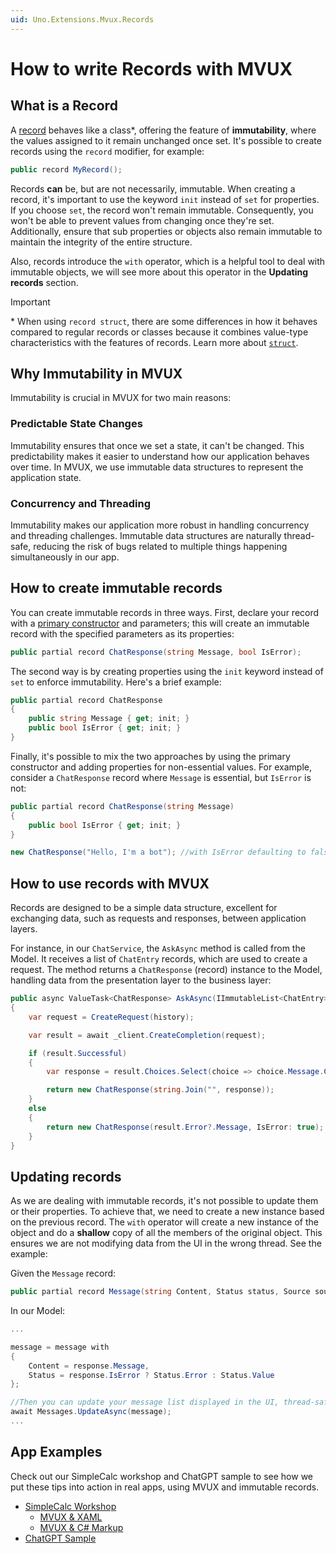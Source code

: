 ```yaml
---
uid: Uno.Extensions.Mvux.Records
---
```


# How to write Records with MVUX

## What is a Record

A [record](https://learn.microsoft.com/en-us/dotnet/csharp/language-reference/builtin-types/record) behaves like a class*, offering the feature of **immutability**, where the values assigned to it remain unchanged once set. It's possible to create records using the `record` modifier, for example:

```csharp
public record MyRecord();
```

Records **can** be, but are not necessarily, immutable. When creating a record, it's important to use the keyword `init` instead of `set` for properties. If you choose `set`, the record won't remain immutable. Consequently, you won't be able to prevent values from changing once they're set. Additionally, ensure that sub properties or objects also remain immutable to maintain the integrity of the entire structure.

Also, records introduce the `with` operator, which is a helpful tool to deal with immutable objects, we will see more about this operator in the **Updating records** section.

> [!IMPORTANT]
> \* When using `record struct`, there are some differences in how it behaves compared to regular records or classes because it combines value-type characteristics with the features of records. Learn more about [`struct`](https://learn.microsoft.com/en-us/dotnet/csharp/language-reference/builtin-types/struct).

## Why Immutability in MVUX

Immutability is crucial in MVUX for two main reasons:

### Predictable State Changes

Immutability ensures that once we set a state, it can't be changed. This predictability makes it easier to understand how our application behaves over time. In MVUX, we use immutable data structures to represent the application state.

### Concurrency and Threading

Immutability makes our application more robust in handling concurrency and threading challenges. Immutable data structures are naturally thread-safe, reducing the risk of bugs related to multiple things happening simultaneously in our app.

## How to create immutable records

You can create immutable records in three ways. First, declare your record with a [primary constructor](https://learn.microsoft.com/en-us/dotnet/csharp/programming-guide/classes-and-structs/instance-constructors#primary-constructors) and parameters; this will create an immutable record with the specified parameters as its properties:

```csharp
public partial record ChatResponse(string Message, bool IsError);
```

The second way is by creating properties using the `init` keyword instead of `set` to enforce immutability. Here's a brief example:

```csharp
public partial record ChatResponse
{
    public string Message { get; init; }
    public bool IsError { get; init; }
}
```

Finally, it's possible to mix the two approaches by using the primary constructor and adding properties for non-essential values. For example, consider a `ChatResponse` record where `Message` is essential, but `IsError` is not:

```csharp
public partial record ChatResponse(string Message)
{
    public bool IsError { get; init; }
}
```

```csharp
new ChatResponse("Hello, I'm a bot"); //with IsError defaulting to false
```

## How to use records with MVUX

Records are designed to be a simple data structure, excellent for exchanging data, such as requests and responses, between application layers.

For instance, in our `ChatService`, the `AskAsync` method is called from the Model. It receives a list of `ChatEntry` records, which are used to create a request. The method returns a `ChatResponse` (record) instance to the Model, handling data from the presentation layer to the business layer:

```csharp
public async ValueTask<ChatResponse> AskAsync(IImmutableList<ChatEntry> history)
{
    var request = CreateRequest(history);

    var result = await _client.CreateCompletion(request);

    if (result.Successful)
    {
        var response = result.Choices.Select(choice => choice.Message.Content);

        return new ChatResponse(string.Join("", response));
    }
    else
    {
        return new ChatResponse(result.Error?.Message, IsError: true);
    }
}
```

## Updating records

As we are dealing with immutable records, it's not possible to update them or their properties. To achieve that, we need to create a new instance based on the previous record. The `with` operator will create a new instance of the object and do a **shallow** copy of all the members of the original object. This ensures we are not modifying data from the UI in the wrong thread. See the example:

Given the `Message` record:

```csharp
public partial record Message(string Content, Status status, Source source);
```

In our Model:

```csharp
...

message = message with
{
    Content = response.Message,
    Status = response.IsError ? Status.Error : Status.Value
};

//Then you can update your message list displayed in the UI, thread-safe
await Messages.UpdateAsync(message);
...

```

## App Examples

Check out our SimpleCalc workshop and ChatGPT sample to see how we put these tips into action in real apps, using MVUX and immutable records.

- [SimpleCalc Workshop](xref:Workshop.SimpleCalc.GettingStarted)
  - [MVUX & XAML](xref:Workshop.SimpleCalc.MVUX.XAML.FirstProject)
  - [MVUX & C# Markup](xref:Workshop.SimpleCalc.MVUX.CSharp.FirstProject)
- [ChatGPT Sample](https://github.com/unoplatform/Uno.Samples/tree/master/UI/ChatGPT)
